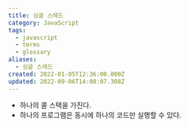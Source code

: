 ```yaml
---
title: 싱글 스레드
category: JavaScript
tags:
  - javascript
  - terms
  - glossary
aliases:
  - 싱글 스레드
created: 2022-01-05T12:36:00.000Z
updated: 2022-09-06T14:00:07.308Z
---
```


<Metadata />

- 하나의 콜 스택을 가진다.
- 하나의 프로그램은 동시에 하나의 코드만 실행할 수 있다.
